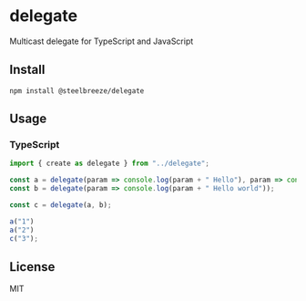 # delegate
Multicast delegate for TypeScript and JavaScript

## Install
```shell
npm install @steelbreeze/delegate
```

## Usage
### TypeScript

```typescript
import { create as delegate } from "../delegate";

const a = delegate(param => console.log(param + " Hello"), param => console.log(param + " World "));
const b = delegate(param => console.log(param + " Hello world"));

const c = delegate(a, b);

a("1")
a("2")
c("3");
```

## License
MIT
